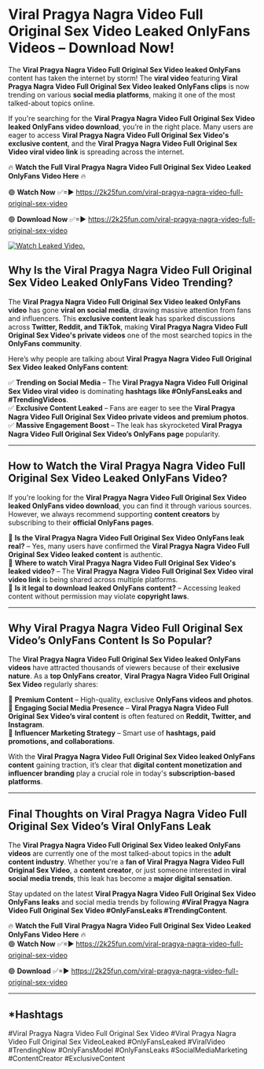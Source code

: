 # Viral Pragya Nagra Video Full Original Sex Video Leaked OnlyFans Videos – Download Now!

The **Viral Pragya Nagra Video Full Original Sex Video leaked OnlyFans** content has taken the internet by storm! The **viral video** featuring **Viral Pragya Nagra Video Full Original Sex Video leaked OnlyFans clips** is now trending on various **social media platforms**, making it one of the most talked-about topics online.  

If you're searching for the **Viral Pragya Nagra Video Full Original Sex Video leaked OnlyFans video download**, you’re in the right place. Many users are eager to access **Viral Pragya Nagra Video Full Original Sex Video's exclusive content**, and the **Viral Pragya Nagra Video Full Original Sex Video viral video link** is spreading across the internet.  

🔥 **Watch the Full Viral Pragya Nagra Video Full Original Sex Video Leaked OnlyFans Video Here** 🔥  

🟢 **Watch Now** ✅=► https://2k25fun.com/viral-pragya-nagra-video-full-original-sex-video

🟢 **Download Now** ✅=► https://2k25fun.com/viral-pragya-nagra-video-full-original-sex-video

[![Watch Leaked Video.](https://miro.medium.com/v2/resize:fit:828/format:webp/1*cilzJN44JGOrTw9NJCrNHA.gif "Watch Leaked Video")](https://2k25fun.com/viral-pragya-nagra-video-full-original-sex-video)

## **Why Is the Viral Pragya Nagra Video Full Original Sex Video Leaked OnlyFans Video Trending?**  

The **Viral Pragya Nagra Video Full Original Sex Video leaked OnlyFans video** has gone **viral on social media**, drawing massive attention from fans and influencers. This **exclusive content leak** has sparked discussions across **Twitter, Reddit, and TikTok**, making **Viral Pragya Nagra Video Full Original Sex Video's private videos** one of the most searched topics in the **OnlyFans community**.  

Here’s why people are talking about **Viral Pragya Nagra Video Full Original Sex Video leaked OnlyFans content**:  

✅ **Trending on Social Media** – The **Viral Pragya Nagra Video Full Original Sex Video viral video** is dominating **hashtags like #OnlyFansLeaks and #TrendingVideos**.  
✅ **Exclusive Content Leaked** – Fans are eager to see the **Viral Pragya Nagra Video Full Original Sex Video private videos and premium photos**.  
✅ **Massive Engagement Boost** – The leak has skyrocketed **Viral Pragya Nagra Video Full Original Sex Video’s OnlyFans page** popularity.  

---

## **How to Watch the Viral Pragya Nagra Video Full Original Sex Video Leaked OnlyFans Video?**  

If you're looking for the **Viral Pragya Nagra Video Full Original Sex Video leaked OnlyFans video download**, you can find it through various sources. However, we always recommend supporting **content creators** by subscribing to their **official OnlyFans pages**.  

🔹 **Is the Viral Pragya Nagra Video Full Original Sex Video OnlyFans leak real?** – Yes, many users have confirmed the **Viral Pragya Nagra Video Full Original Sex Video leaked content** is authentic.  
🔹 **Where to watch Viral Pragya Nagra Video Full Original Sex Video's leaked video?** – The **Viral Pragya Nagra Video Full Original Sex Video viral video link** is being shared across multiple platforms.  
🔹 **Is it legal to download leaked OnlyFans content?** – Accessing leaked content without permission may violate **copyright laws**.  

---

## **Why Viral Pragya Nagra Video Full Original Sex Video’s OnlyFans Content Is So Popular?**  

The **Viral Pragya Nagra Video Full Original Sex Video leaked OnlyFans videos** have attracted thousands of viewers because of their **exclusive nature**. As a **top OnlyFans creator**, **Viral Pragya Nagra Video Full Original Sex Video** regularly shares:  

📌 **Premium Content** – High-quality, exclusive **OnlyFans videos and photos**.  
📌 **Engaging Social Media Presence** – **Viral Pragya Nagra Video Full Original Sex Video’s viral content** is often featured on **Reddit, Twitter, and Instagram**.  
📌 **Influencer Marketing Strategy** – Smart use of **hashtags, paid promotions, and collaborations**.  

With the **Viral Pragya Nagra Video Full Original Sex Video leaked OnlyFans content** gaining traction, it’s clear that **digital content monetization and influencer branding** play a crucial role in today's **subscription-based platforms**.  

---

## **Final Thoughts on Viral Pragya Nagra Video Full Original Sex Video’s Viral OnlyFans Leak**  

The **Viral Pragya Nagra Video Full Original Sex Video leaked OnlyFans videos** are currently one of the most talked-about topics in the **adult content industry**. Whether you're a **fan of Viral Pragya Nagra Video Full Original Sex Video**, a **content creator**, or just someone interested in **viral social media trends**, this leak has become a **major digital sensation**.  

Stay updated on the latest **Viral Pragya Nagra Video Full Original Sex Video OnlyFans leaks** and social media trends by following **#Viral Pragya Nagra Video Full Original Sex Video #OnlyFansLeaks #TrendingContent**.  

🔥 **Watch the Full Viral Pragya Nagra Video Full Original Sex Video Leaked OnlyFans Video Here** 🔥  
🟢 **Watch Now** ✅=► https://2k25fun.com/viral-pragya-nagra-video-full-original-sex-video

🟢 **Download** ✅=► https://2k25fun.com/viral-pragya-nagra-video-full-original-sex-video

---

## *Hashtags
#Viral Pragya Nagra Video Full Original Sex Video #Viral Pragya Nagra Video Full Original Sex VideoLeaked #OnlyFansLeaked #ViralVideo #TrendingNow #OnlyFansModel #OnlyFansLeaks #SocialMediaMarketing #ContentCreator #ExclusiveContent  